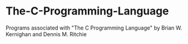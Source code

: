 The-C-Programming-Language
==========================

Programs associated with "The C Programming Language" by Brian W. Kernighan and Dennis M. Ritchie
